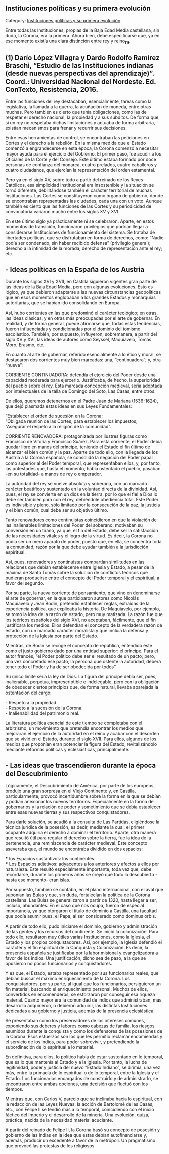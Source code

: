 ## Instituciones políticas y su primera evolución

Category: [Instituciones políticas y su primera evolución](http://descubrircorrientes.com.ar/2012/index.php/4862-historia-desde-el-origen-hasta-1814/corrientes-colonial-primeras-noticias/instituciones-politicas-y-su-primera-evolucion)

Entre todas las Instituciones, propias de la Baja Edad Media castellana, sin duda, la Corona, era la primera. Ahora bien, debe especificarse que, ya en ese momento existía una clara distinción entre rey y reino<sub><strong>(1)</strong></sub>.

## **(1) Darío López Villagra y Dardo Rodolfo Ramírez Braschi, “Estudio de las Instituciones indianas (desde nuevas perspectivas del aprendizaje)”. Coord.: Universidad Nacional del Nordeste. Ed. ConTexto, Resistencia, 2016.**

Entre las funciones del rey destacaban, esencialmente, tareas como la legislativa, la llamada a la guerra, la acuñación de moneda, entre otras muchas. Pero también es cierto que tenía obligaciones, como las de respetar el derecho nacional, la propiedad y a sus súbditos. De forma que, si un rey no respetaba dichas limitaciones y actuaba de forma arbitraria, existían mecanismos para frenar y recurrir sus decisiones.

Entre esas herramientas de control, se encontraban las peticiones en Cortes y el derecho a la rebelión. En la misma medida que el Estado comenzó a engrandecerse en esta época, la Corona comenzó a necesitar mayor ayuda para el ejercicio del Gobierno. El primer paso, fue acudir a los Oficiales de la Corte y del Consejo. Este último estaba formado por doce personas de confianza del monarca, cuatro prelados, cuatro caballeros y cuatro ciudadanos, que ejercían la representación del orden estamental.

Pero ya en el siglo XV, sobre todo a partir del reinado de los Reyes Católicos, esa simplicidad institucional era insostenible y la situación se tornó diferente, debilitándose también el carácter territorial de muchas Instituciones. Las Cortes se constituyeron como órgano de gobierno, donde se encontraban representadas las ciudades, cada una con un voto. Aunque también es cierto que las funciones de las Cortes y su periodicidad de convocatoria variaron mucho entre los siglos XV y XVI.

En este último siglo ya prácticamente ni se celebraron. Aparte, en estos momentos de transición, funcionaron privilegios que podrían llegar a considerarse Instituciones de funcionamiento del sistema. Se trataba de libertades políticas, que se disfrutaban en forma de derechos, como: “Nadie podía ser condenado, sin haber recibido defensa” (privilegio general); derecho a la intimidad de la morada; derecho de representación ante el rey; etc.

## **\- Ideas políticas en la España de los Austria**

Durante los siglos XVI y XVII, en Castilla siguieron vigentes gran parte de las ideas de la Baja Edad Media, pero con algunas evoluciones. Esto es lógico, ya que debieron adaptarse a las nuevas circunstancias geopolíticas que en esos momentos englobaban a los grandes Estados y monarquías autoritarias, que se habían ido consolidando en Europa.

Así, hubo corrientes en las que predominó el carácter teológico; en otras, las ideas clásicas; y en otras más preocupadas por el arte de gobernar. En realidad, y de forma general, puede afirmarse que, todas estas tendencias, fueron influenciadas y condicionadas por el dominio del tomismo escolástico. También, por supuesto, influyeron, sobremanera, a partir del siglo XV y XVI, las ideas de autores como Seyssel, Maquiavelo, Tomás Moro, Erasmo, etc.

En cuanto al arte de gobernar, referido esencialmente a lo ético y moral, se destacaron dos corrientes muy bien marcadas: una, “continuadora”; y, otra “nueva”:

CORRIENTE CONTINUADORA: defendía el ejercicio del Poder desde una capacidad moderada para ejercerlo. Justificaba, de hecho, la superioridad del pueblo sobre el rey. Esta marcada concepción medieval, sería adoptada por intelectuales de la talla de Domingo del Soto, Las Casas, entre otros.

De ellos, queremos detenernos en el Padre Juan de Mariana (1536-1624), que dejó plasmada estas ideas en sus Leyes Fundamentales:

“Establecer el orden de sucesión en la Corona;  
“Obligada reunión de las Cortes, para establecer los impuestos;  
“Asegurar el respeto a la religión de la comunidad”.

CORRIENTE RENOVADORA: protagonizada por ilustres figuras como Francisco de Vitoria y Francisco Suárez. Para esta corriente, el Poder debía quedar libre en manos del príncipe, teniendo el Estado el fin último de alcanzar el bien común y la paz. Aparte de todo ello, con la llegada de los Austria a la Corona española, se consolidó la negación del Poder papal como superior al del Poder temporal, que representaban ellos, y, por tanto, las potestades que, hasta el momento, había ostentado el pueblo, pasaban -en su totalidad- a manos de rey o emperador.

La autoridad del rey se vuelve absoluta y soberana, con un marcado carácter beatífico y sustentado en la voluntad directa de la divinidad. Así, pues, el rey se convierte en un dios en la tierra, por lo que el fiel a Dios lo debe ser también para con el rey, debiéndole obediencia total. Este Poder es indivisible y pleno, sólo limitado por la consecución de la paz, la justicia y el bien común, cual debe ser su objetivo último.

Tanto renovadores como continuistas coincidieron en que la violación de las inalienables limitaciones del Poder del soberano, motivaban su conversión en un tirano, ya que, el fin del Estado, debe ser la satisfacción de las necesidades vitales y el logro de la virtud. Es decir, la Corona no podía ser un mero aparato de poder, puesto que, en ella, se concentra toda la comunidad, razón por la que debe ayudar también a la jurisdicción espiritual.

Así, pues, renovadores y continuistas compartían similitudes en las relaciones que debían establecerse entre Iglesia y Estado, a pesar de la máxima de Santo Tomás sobre la solución de conflictos teóricos que pudieran producirse entre el concepto del Poder temporal y el espiritual, a favor del segundo.

Por su parte, la nueva corriente de pensamiento, que vino en denominarse el arte de gobernar, en la que participaron autores como Nicolás Maquiavelo y Jean Bodin, pretendió establecer reglas, extraídas de la experiencia política, que explicaba la historia. De Maquiavelo, por ejemplo, se tomó la idea de la razón de estado, pero muy matizada. La razón fue que los teóricos españoles del siglo XVI, no aceptaban, fácilmente, que el fin justificara los medios. Ellos defendían el concepto de la verdadera razón de estado, con un marcado carácter moralista y que incluía la defensa y protección de la Iglesia por parte del Estado.

Mientras, de Bodin se recoge el concepto de república, entendido éste como el justo gobierno dado por una entidad superior: el príncipe. Para el autor francés, “el Poder político debe ser el resultado de un pacto; pero, una vez concretado ese pacto, la persona que ostente la autoridad, deberá tener todo el Poder y ha de ser obedecida por todos”.

Su único límite sería la ley de Dios. La figura del príncipe debía ser, pues, inalienable, perpetua, imprescriptible e indelegable, pero con la obligación de obedecer ciertos principios que, de forma natural, llevaba aparejada la ostentación del cargo:

\- Respeto a la propiedad.  
\- Respeto a la sucesión de la Corona.  
\- Inalienabilidad del patrimonio real.

La literatura política esencial de este tiempo se completaba con el arbitrismo, un movimiento que pretendía encontrar los medios que mejoraran el ejercicio de la autoridad en el reino y acabar con el desorden que se vivió en el Estado, durante el siglo XVII. Para ellos, algunos de los medios que proponían eran potenciar la figura del Estado, revitalizándolo mediante reformas políticas y eclesiásticas, principalmente.

## **\- Las ideas que trascendieron durante la época del Descubrimiento**

Lógicamente, el Descubrimiento de América, por parte de los europeos, produjo una gran sorpresa en el Viejo Continente y, en Castilla, particularmente, provocó incertidumbre sobre la forma en la que se debían y podían anexionar los nuevos territorios. Especialmente en la forma de gobernarlos y la relación de poder y sometimiento que se debía establecer entre esas nuevas tierras y sus respectivos conquistadores.

Para darle solución, se acudió a la consulta de Las Partidas, eligiéndose la técnica jurídica de la posesión, es decir, mediante la cual, el primer ocupante adquiría el derecho a dominar el territorio. Aparte, otra manera que resultó útil para regular el derecho sobre la tierra, fue la idea de la pertenencia, una reminiscencia de carácter medieval. Este concepto aseveraba que, el mundo se encontraba dividido en dos espacios:

**\*** los Espacios sustantivos: los continentes.  
**\*** Los Espacios adjetivos: adyacentes a los anteriores y afectos a ellos por naturaleza. Este resultó especialmente importante, toda vez que, debe recordarse, durante los primeros años se creyó que todo lo descubierto -hasta ese momento- eran islas.

Por supuesto, también se contaba, en el plano internacional, con el aval que suponían las Bulas y que, sin duda, fortalecían la política de la Corona castellana. Las Bulas se generalizaron a partir de 1320, hasta llegar a ser, incluso, abundantes. En el caso que nos ocupa, fueron de especial importancia, ya que otorgaron el título de dominio a Castilla, una facultad que podía asumir pues, el Papa, al ser considerado como dominus orbis.

A partir de todo ello, pudo iniciarse el dominio, gobierno y administración de las gentes y los recursos del continente. Se inició la colonización. Para todo ello, resultaron muy útiles varias Instituciones, como la Iglesia, el Estado y los propios conquistadores. Así, por ejemplo, la Iglesia defendió el carácter y el fin espiritual de la Conquista y Colonización. Es decir, la presencia española se justificaba por la labor misional y evangelizadora a favor de los indios. Una justificación, dicho sea de paso, a la que se opusieron no pocos funcionarios y conquistadores.

Y es que, el Estado, estaba representado por sus funcionarios reales, que debían buscar el máximo enriquecimiento de la Corona. Los conquistadores, por su parte, al igual que los funcionarios, persiguieron un fin material, buscando el enriquecimiento personal. Muchos de ellos, convertidos en encomenderos, se esforzaron por conseguir esa riqueza material. Cuanto mayor era la comunidad de indios que administraban, más desarrollo adquirieron, o debieron adquirir, las distintas Instituciones dedicadas a su gobierno y justicia, además de la presencia eclesiástica.

Se presentaban como los preservadores de los intereses comunes, exponiendo sus deberes y labores como cabezas de familia, los riesgos asumidos durante la conquista y como los defensores de las posesiones de la Corona. Esos esfuerzos son los que les permitió reclamar encomiendas y el servicio de los indios, para poder sobrevivir, y pretendiendo la subordinación de lo espiritual a lo material.

En definitiva, para ellos, lo político había de estar sustentado en lo temporal, que es lo que mantenía al Estado y a la Iglesia. Por tanto, la lucha de legitimidad, poder y justicia del nuevo “Estado Indiano”, se dirimía, una vez más, entre la primacía de lo espiritual o de lo temporal, entre la Iglesia y el Estado. Los funcionarios encargados de construirlo y de administrarlo, se encontraron entre ambas opciones, una decisión que fluctuó con los tiempos.

Mientras que, con Carlos V, pareció que se inclinaba hacia lo espiritual, con la redacción de las Leyes Nuevas, la acción de Bartolomé de las Casas, etc., con Felipe II se tendió más a lo temporal, coincidiendo con el inicio fáctico del Imperio y el desarrollo de la minería. Una evolución, quizá, práctica, nacida de la necesidad material acuciante.

A partir del reinado de Felipe II, la Corona basó su concepto de posesión y gobierno de las Indias en la idea que estas debían autofinanciarse y, además, producir un excedente a favor de la metrópoli. Un pragmatismo que provocó las protestas de los religiosos.